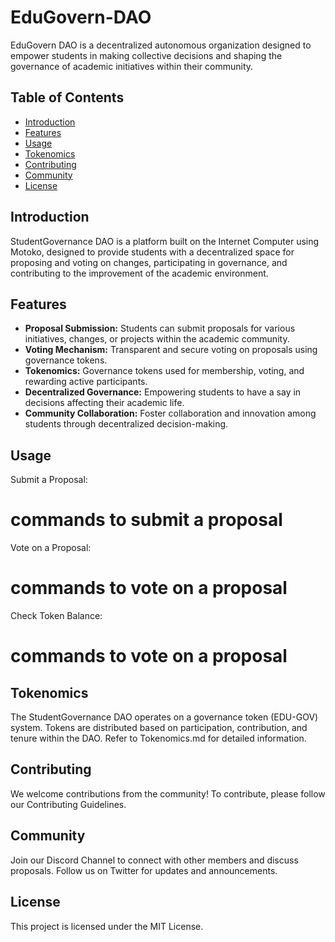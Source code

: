 # EduGovern-DAO
EduGovern DAO is a decentralized autonomous organization designed to empower students in making collective decisions and shaping the governance of academic initiatives within their community.


## Table of Contents

- [Introduction](#introduction)
- [Features](#features)
- [Usage](#usage)
- [Tokenomics](#tokenomics)
- [Contributing](#contributing)
- [Community](#community)
- [License](#license)

## Introduction

StudentGovernance DAO is a platform built on the Internet Computer using Motoko, designed to provide students with a decentralized space for proposing and voting on changes, participating in governance, and contributing to the improvement of the academic environment.

## Features

- **Proposal Submission:** Students can submit proposals for various initiatives, changes, or projects within the academic community.
- **Voting Mechanism:** Transparent and secure voting on proposals using governance tokens.
- **Tokenomics:** Governance tokens used for membership, voting, and rewarding active participants.
- **Decentralized Governance:** Empowering students to have a say in decisions affecting their academic life.
- **Community Collaboration:** Foster collaboration and innovation among students through decentralized decision-making.

 
## Usage

Submit a Proposal:
# commands to submit a proposal


Vote on a Proposal:
# commands to vote on a proposal


Check Token Balance:
# commands to vote on a proposal

## Tokenomics
The StudentGovernance DAO operates on a governance token (EDU-GOV) system. Tokens are distributed based on participation, contribution, and tenure within the DAO. Refer to Tokenomics.md for detailed information.

## Contributing
We welcome contributions from the community! To contribute, please follow our Contributing Guidelines.

## Community
Join our Discord Channel to connect with other members and discuss proposals.
Follow us on Twitter for updates and announcements.

## License
This project is licensed under the MIT License.
